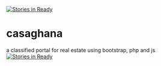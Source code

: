 [![Stories in Ready](https://badge.waffle.io/iamkarsoft/casaghana.png?label=ready&title=Ready)](https://waffle.io/iamkarsoft/casaghana)
# casaghana
a classified portal for real estate using bootstrap, php and js
[![Stories in Ready](https://badge.waffle.io/iamkarsoft/casaghana.png?label=ready&title=Ready)](http://waffle.io/iamkarsoft/casaghana)
